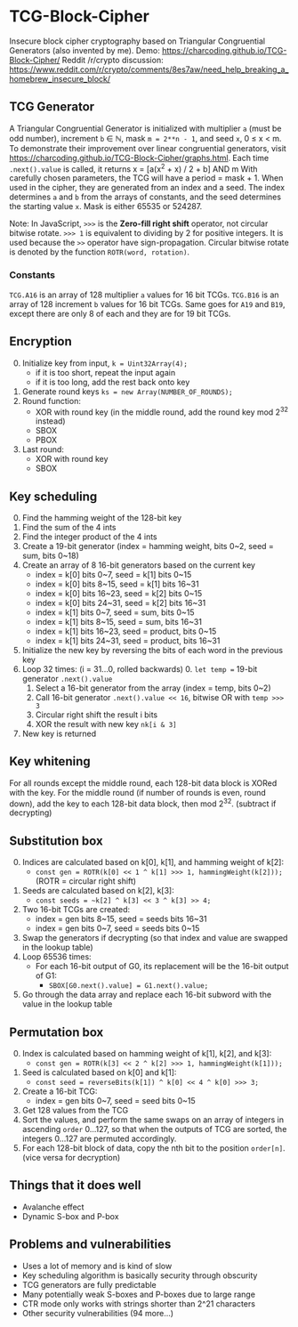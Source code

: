 # TCG-Block-Cipher
Insecure block cipher cryptography based on Triangular Congruential Generators (also invented by me).
Demo: https://charcoding.github.io/TCG-Block-Cipher/
Reddit /r/crypto discussion: https://www.reddit.com/r/crypto/comments/8es7aw/need_help_breaking_a_homebrew_insecure_block/

## TCG Generator
A Triangular Congruential Generator is initialized with multiplier `a` (must be odd number), increment `b` ∈ ℕ, mask `m = 2**n - 1`, and seed `x`, 0 ≤ x < m.
To demonstrate their improvement over linear congruential generators, visit https://charcoding.github.io/TCG-Block-Cipher/graphs.html.
Each time `.next().value` is called, it returns x = [a(x<sup>2</sup> + x) / 2 + b] AND m
With carefully chosen parameters, the TCG will have a period = mask + 1.
When used in the cipher, they are generated from an index and a seed. The index determines `a` and `b` from the arrays of constants, and the seed determines the starting value `x`. Mask is either 65535 or 524287.

Note: In JavaScript, `>>>` is the **Zero-fill right shift** operator, not circular bitwise rotate.
`>>> 1` is equivalent to dividing by 2 for positive integers.
It is used because the `>>` operator have sign-propagation.
Circular bitwise rotate is denoted by the function `ROTR(word, rotation)`.
### Constants
`TCG.A16` is an array of 128 multiplier `a` values for 16 bit TCGs.
`TCG.B16` is an array of 128 increment `b` values for 16 bit TCGs.
Same goes for `A19` and `B19`, except there are only 8 of each and they are for 19 bit TCGs.
## Encryption
0. Initialize key from input, `k = Uint32Array(4);`
	- if it is too short, repeat the input again
	- if it is too long, add the rest back onto key
1. Generate round keys `ks = new Array(NUMBER_OF_ROUNDS);`
2. Round function:
    - XOR with round key (in the middle round, add the round key mod 2<sup>32</sup> instead)
    - SBOX
    - PBOX
3. Last round:
    - XOR with round key
    - SBOX
## Key scheduling
0. Find the hamming weight of the 128-bit key
1. Find the sum of the 4 ints
2. Find the integer product of the 4 ints
3. Create a 19-bit generator (index = hamming weight, bits 0\~2, seed = sum, bits 0\~18)
4. Create an array of 8 16-bit generators based on the current key
    - index = k[0] bits 0\~7, seed = k[1] bits 0\~15
    - index = k[0] bits 8\~15, seed = k[1] bits 16\~31
    - index = k[0] bits 16\~23, seed = k[2] bits 0\~15
    - index = k[0] bits 24\~31, seed = k[2] bits 16\~31
    - index = k[1] bits 0\~7, seed = sum, bits 0\~15
    - index = k[1] bits 8\~15, seed = sum, bits 16\~31
    - index = k[1] bits 16\~23, seed = product, bits 0\~15
    - index = k[1] bits 24\~31, seed = product, bits 16\~31
5. Initialize the new key by reversing the bits of each word in the previous key
6. Loop 32 times: (i = 31...0, rolled backwards)
    0. `let temp =` 19-bit generator `.next().value`
    1. Select a 16-bit generator from the array (index = temp, bits 0\~2)
    2. Call 16-bit generator `.next().value << 16`, bitwise OR with `temp >>> 3`
    3. Circular right shift the result i bits
    4. XOR the result with new key `nk[i & 3]`
7. New key is returned
## Key whitening
For all rounds except the middle round, each 128-bit data block is XORed with the key.
For the middle round (if number of rounds is even, round down), add the key to each 128-bit data block, then mod 2<sup>32</sup>. (subtract if decrypting)
## Substitution box
0. Indices are calculated based on k[0], k[1], and hamming weight of k[2]:
    - `const gen = ROTR(k[0] << 1 ^ k[1] >>> 1, hammingWeight(k[2]));` (ROTR = circular right shift)
1. Seeds are calculated based on k[2], k[3]:
    - `const seeds = ~k[2] ^ k[3] << 3 ^ k[3] >> 4;`
2. Two 16-bit TCGs are created:
    - index = gen bits 8\~15, seed = seeds bits 16\~31
    - index = gen bits 0\~7, seed = seeds bits 0\~15
3. Swap the generators if decrypting (so that index and value are swapped in the lookup table)
4. Loop 65536 times:
    - For each 16-bit output of G0, its replacement will be the 16-bit output of G1:
      - `SBOX[G0.next().value] = G1.next().value;`
5. Go through the data array and replace each 16-bit subword with the value in the lookup table
## Permutation box
0. Index is calculated based on hamming weight of k[1], k[2], and k[3]:
    - `const gen = ROTR(k[3] << 2 ^ k[2] >>> 1, hammingWeight(k[1]));`
1. Seed is calculated based on k[0] and k[1]:
    - `const seed = reverseBits(k[1]) ^ k[0] << 4 ^ k[0] >>> 3;`
2. Create a 16-bit TCG:
    - index = gen bits 0\~7, seed = seed bits 0\~15
3. Get 128 values from the TCG
4. Sort the values, and perform the same swaps on an array of integers in ascending `order` 0...127, so that when the outputs of TCG are sorted, the integers 0...127 are permuted accordingly.
5. For each 128-bit block of data, copy the nth bit to the position `order[n]`. (vice versa for decryption)
## Things that it does well
* Avalanche effect
* Dynamic S-box and P-box
## Problems and vulnerabilities
* Uses a lot of memory and is kind of slow
* Key scheduling algorithm is basically security through obscurity
* TCG generators are fully predictable
* Many potentially weak S-boxes and P-boxes due to large range
* CTR mode only works with strings shorter than 2^21 characters
* Other security vulnerabilities (94 more...)
